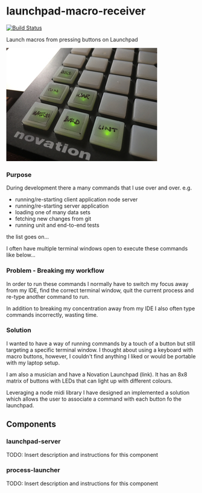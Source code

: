 # launchpad-macro-receiver
[![Build Status](https://travis-ci.org/Duncan-Alexander-Coutts/launchpad-commander.svg?branch=master)](https://travis-ci.org/Duncan-Alexander-Coutts/launchpad-commander)

Launch macros from pressing buttons on Launchpad

![lit launchpad buttons](/readme-assets/lit-buttons.jpg)

### Purpose

During development there a many commands that I use over and over. e.g.
* running/re-starting client application node server
* running/re-starting server application
* loading one of many data sets
* fetching new changes from git
* running unit and end-to-end tests

the list goes on...

I often have multiple terminal windows open to execute these commands like below...
### Problem - Breaking my workflow

In order to run these commands I normally have to switch my focus away from 
my IDE, find the correct terminal window, quit the current process and re-type another command to run.

In addition to breaking my concentration away from my IDE I also often type commands incorrectly, wasting time.

### Solution

I wanted to have a way of running commands by a touch of a button but still targeting a specific terminal window. I thought about using a keyboard with macro buttons, however, I couldn't find anything I liked or would be portable with my laptop setup.

I am also a musician and have a Novation Launchpad (link). It has an 8x8 matrix of buttons with LEDs that can light up with different colours.

Leveraging a node midi library I have designed an implemented a solution which allows the user to associate a command with each button fo the launchpad.

## Components

### launchpad-server

TODO: Insert description and instructions for this component

### process-launcher

TODO: Insert description and instructions for this component